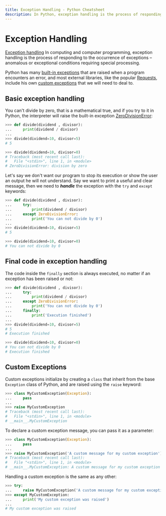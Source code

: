 ```yaml
---
title: Exception Handling - Python Cheatsheet
description: In Python, exception handling is the process of responding to the occurrence of exceptions.
---
```


# Exception Handling

<base-disclaimer>
  <base-disclaimer-title>
    <a target="_blank" href="https://en.wikipedia.org/wiki/Exception_handling">Exception handling</a>
  </base-disclaimer-title>
  <base-disclaimer-content>
    In computing and computer programming, exception handling is the process of responding to the occurrence of exceptions – anomalous or exceptional conditions requiring special processing.
  </base-disclaimer-content>
</base-disclaimer>

Python has many [built-in exceptions](https://docs.python.org/3/library/exceptions.html) that are raised when a program encounters an error, and most external libraries, like the popular [Requests](https://requests.readthedocs.io/en/latest), include his own [custom exceptions](https://requests.readthedocs.io/en/latest/user/quickstart/#errors-and-exceptions) that we will need to deal to.

## Basic exception handling

You can't divide by zero, that is a mathematical true, and if you try to it in Python, the interpreter will raise the built-in exception [ZeroDivisionError](https://docs.python.org/3/library/exceptions.html#ZeroDivisionError):

```python
>>> def divide(dividend , divisor):
...     print(dividend / divisor)
...
>>> divide(dividend=10, divisor=5)
# 5

>>> divide(dividend=10, divisor=0)
# Traceback (most recent call last):
#   File "<stdin>", line 1, in <module>
# ZeroDivisionError: division by zero
```

Let's say we don't want our program to stop its execution or show the user an output he will not understand. Say we want to print a useful and clear message, then we need to **_handle_** the exception with the `try` and `except` keywords:

```python
>>> def divide(dividend , divisor):
...     try:
...         print(dividend / divisor)
...     except ZeroDivisionError:
...         print('You can not divide by 0')
...
>>> divide(dividend=10, divisor=5)
# 5

>>> divide(dividend=10, divisor=0)
# You can not divide by 0
```

## Final code in exception handling

The code inside the `finally` section is always executed, no matter if an exception has been raised or not:

```python
>>> def divide(dividend , divisor):
...     try:
...         print(dividend / divisor)
...     except ZeroDivisionError:
...         print('You can not divide by 0')
...     finally:
...         print('Execution finished')
...
>>> divide(dividend=10, divisor=5)
# 5
# Execution finished

>>> divide(dividend=10, divisor=0)
# You can not divide by 0
# Execution finished
```

## Custom Exceptions

Custom exceptions initialize by creating a `class` that inherit from the base `Exception` class of Python, and are raised using the `raise` keyword:

```python
>>> class MyCustomException(Exception):
...     pass
...
>>> raise MyCustomException
# Traceback (most recent call last):
#   File "<stdin>", line 1, in <module>
# __main__.MyCustomException
```

To declare a custom exception message, you can pass it as a parameter:

```python
>>> class MyCustomException(Exception):
...     pass
...
>>> raise MyCustomException('A custom message for my custom exception')
# Traceback (most recent call last):
#   File "<stdin>", line 1, in <module>
# __main__.MyCustomException: A custom message for my custom exception
```

Handling a custom exception is the same as any other:

```python
>>> try:
...     raise MyCustomException('A custom message for my custom exception')
>>> except MyCustomException:
...     print('My custom exception was raised')
...
# My custom exception was raised
```
